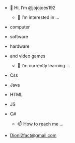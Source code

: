    - 👋 Hi, I’m @jojojoes192
     
     - 👀 I’m interested in ...
- computer
- software
- hardware
- and video games
  - 🌱 I’m currently learning ...
- Css 
- Java
- HTML
- JS
- C#

  - 📫 How to reach me ...
- Dioni2fact@gmail.com


<!---
jojojoes192/jojojoes192 is a ✨ special ✨ repository because its `README.md` (this file) appears on your GitHub profile.
You can click the Preview link to take a look at your changes.
--->
